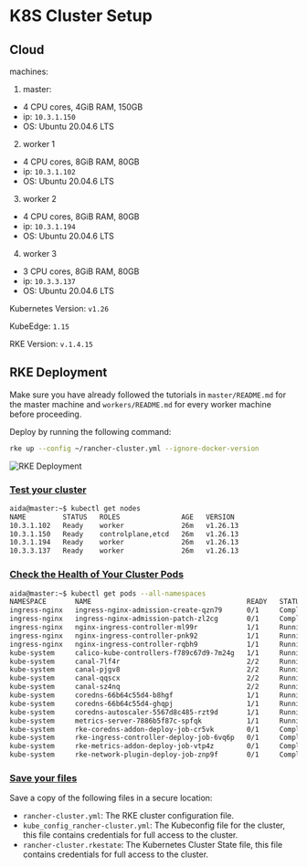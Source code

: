 # K8S Cluster Setup

## Cloud

machines:

1. master:
  - 4 CPU cores, 4GiB RAM, 150GB
  - ip: `10.3.1.150`
  - OS: Ubuntu 20.04.6 LTS
2. worker 1
  - 4 CPU cores, 8GiB RAM, 80GB
  - ip: `10.3.1.102`
  - OS: Ubuntu 20.04.6 LTS
3. worker 2
  - 4 CPU cores, 8GiB RAM, 80GB
  - ip: `10.3.1.194`
  - OS: Ubuntu 20.04.6 LTS
4. worker 3
  - 3 CPU cores, 8GiB RAM, 80GB
  - ip: `10.3.3.137`
  - OS: Ubuntu 20.04.6 LTS

Kubernetes Version: `v1.26`

KubeEdge: `1.15`

RKE Version: `v.1.4.15`

## RKE Deployment

Make sure you have already followed the tutorials in `master/README.md` for the
master machine and `workers/README.md` for every worker machine before
proceeding.

Deploy by running the following command:

```sh
rke up --config ~/rancher-cluster.yml --ignore-docker-version
```

![RKE Deployment](rancher-up-doc.gif)

### [Test your cluster](https://ranchermanager.docs.rancher.com/how-to-guides/new-user-guides/kubernetes-cluster-setup/rke1-for-rancher#3-test-your-cluster)

```sh
aida@master:~$ kubectl get nodes
NAME         STATUS   ROLES               AGE   VERSION
10.3.1.102   Ready    worker              26m   v1.26.13
10.3.1.150   Ready    controlplane,etcd   26m   v1.26.13
10.3.1.194   Ready    worker              26m   v1.26.13
10.3.3.137   Ready    worker              26m   v1.26.13
```

### [Check the Health of Your Cluster Pods](https://ranchermanager.docs.rancher.com/how-to-guides/new-user-guides/kubernetes-cluster-setup/rke1-for-rancher#4-check-the-health-of-your-cluster-pods)

```sh
aida@master:~$ kubectl get pods --all-namespaces
NAMESPACE       NAME                                      READY   STATUS      RESTARTS   AGE
ingress-nginx   ingress-nginx-admission-create-qzn79      0/1     Completed   0          27m
ingress-nginx   ingress-nginx-admission-patch-zl2cg       0/1     Completed   0          27m
ingress-nginx   nginx-ingress-controller-ml99r            1/1     Running     0          27m
ingress-nginx   nginx-ingress-controller-pnk92            1/1     Running     0          27m
ingress-nginx   nginx-ingress-controller-rqbh9            1/1     Running     0          27m
kube-system     calico-kube-controllers-f789c67d9-7m24g   1/1     Running     0          28m
kube-system     canal-7lf4r                               2/2     Running     0          28m
kube-system     canal-pjgv8                               2/2     Running     0          28m
kube-system     canal-qqscx                               2/2     Running     0          28m
kube-system     canal-sz4nq                               2/2     Running     0          28m
kube-system     coredns-66b64c55d4-b8hgf                  1/1     Running     0          28m
kube-system     coredns-66b64c55d4-ghqpj                  1/1     Running     0          27m
kube-system     coredns-autoscaler-5567d8c485-rzt9d       1/1     Running     0          28m
kube-system     metrics-server-7886b5f87c-spfqk           1/1     Running     0          28m
kube-system     rke-coredns-addon-deploy-job-cr5vk        0/1     Completed   0          28m
kube-system     rke-ingress-controller-deploy-job-6vq6p   0/1     Completed   0          27m
kube-system     rke-metrics-addon-deploy-job-vtp4z        0/1     Completed   0          28m
kube-system     rke-network-plugin-deploy-job-znp9f       0/1     Completed   0          28m
```

### [Save your files](https://ranchermanager.docs.rancher.com/how-to-guides/new-user-guides/kubernetes-cluster-setup/rke1-for-rancher#5-save-your-files)

Save a copy of the following files in a secure location:
- `rancher-cluster.yml`: The RKE cluster configuration file.
- `kube_config_rancher-cluster.yml`: The Kubeconfig file for the cluster, this file contains credentials for full access to the cluster.
- `rancher-cluster.rkestate`: The Kubernetes Cluster State file, this file contains credentials for full access to the cluster.
